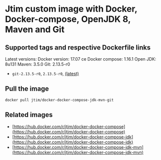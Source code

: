 # Jtim custom image with Docker, Docker-compose, OpenJDK 8, Maven and Git 

## Supported tags and respective Dockerfile links

Latest versions:
Docker version: 17.07 ce
Docker compose: 1.16.1
Open JDK: 8u131
Maven: 3.5.0
Git: 2.13.5-r0

* `git-2.13.5-r0`, `2.13.5-r0`, [(latest)](https://github.com/j-tim/docker-docker-compose-jdk-mvn-git/blob/master/Dockerfile)  

## Pull the image 

```shell
docker pull jtim/docker-docker-compose-jdk-mvn-git
```

## Related images

* [https://hub.docker.com/r/jtim/docker-docker-compose](https://hub.docker.com/r/jtim/docker-docker-compose)
* [https://hub.docker.com/r/jtim/docker-docker-compose-jdk](https://hub.docker.com/r/jtim/docker-docker-compose-jdk)
* [https://hub.docker.com/r/jtim/docker-docker-compose-jdk-mvn](https://hub.docker.com/r/jtim/docker-docker-compose-jdk-mvn)